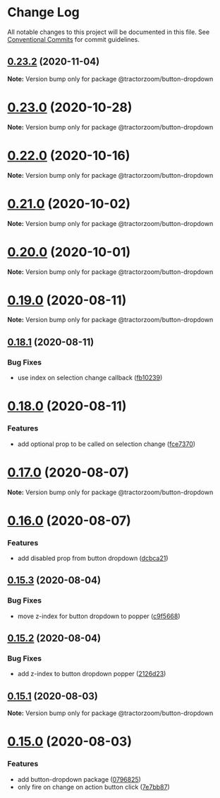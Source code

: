 # Change Log

All notable changes to this project will be documented in this file.
See [Conventional Commits](https://conventionalcommits.org) for commit guidelines.

## [0.23.2](https://github.com/TractorZoom/component-library/compare/v0.23.1...v0.23.2) (2020-11-04)

**Note:** Version bump only for package @tractorzoom/button-dropdown





# [0.23.0](https://github.com/TractorZoom/component-library/compare/v0.22.2...v0.23.0) (2020-10-28)

**Note:** Version bump only for package @tractorzoom/button-dropdown





# [0.22.0](https://github.com/TractorZoom/component-library/compare/v0.21.0...v0.22.0) (2020-10-16)

**Note:** Version bump only for package @tractorzoom/button-dropdown





# [0.21.0](https://github.com/TractorZoom/component-library/compare/v0.20.3...v0.21.0) (2020-10-02)

**Note:** Version bump only for package @tractorzoom/button-dropdown





# [0.20.0](https://github.com/TractorZoom/component-library/compare/v0.19.2...v0.20.0) (2020-10-01)

**Note:** Version bump only for package @tractorzoom/button-dropdown





# [0.19.0](https://github.com/TractorZoom/component-library/compare/v0.18.1...v0.19.0) (2020-08-11)

**Note:** Version bump only for package @tractorzoom/button-dropdown





## [0.18.1](https://github.com/TractorZoom/component-library/compare/v0.18.0...v0.18.1) (2020-08-11)


### Bug Fixes

* use index on selection change callback ([fb10239](https://github.com/TractorZoom/component-library/commit/fb10239d385c70238226129a2f2aaf69910366ac))





# [0.18.0](https://github.com/TractorZoom/component-library/compare/v0.17.0...v0.18.0) (2020-08-11)


### Features

* add optional prop to be called on selection change ([fce7370](https://github.com/TractorZoom/component-library/commit/fce7370fa95de3e1b8db88be012738ab4c16bdf8))





# [0.17.0](https://github.com/TractorZoom/component-library/compare/v0.16.0...v0.17.0) (2020-08-07)

**Note:** Version bump only for package @tractorzoom/button-dropdown





# [0.16.0](https://github.com/TractorZoom/component-library/compare/v0.15.3...v0.16.0) (2020-08-07)


### Features

* add disabled prop from button dropdown ([dcbca21](https://github.com/TractorZoom/component-library/commit/dcbca2162e1df023536c6c9145b7fbede814d4b6))





## [0.15.3](https://github.com/TractorZoom/component-library/compare/v0.15.2...v0.15.3) (2020-08-04)


### Bug Fixes

* move z-index for button dropdown to popper ([c9f5668](https://github.com/TractorZoom/component-library/commit/c9f56684965012f283c05f31b66d9a68529afd28))





## [0.15.2](https://github.com/TractorZoom/component-library/compare/v0.15.1...v0.15.2) (2020-08-04)


### Bug Fixes

* add z-index to button dropdown popper ([2126d23](https://github.com/TractorZoom/component-library/commit/2126d23dab66e1378b14292a0cef534510c4be60))





## [0.15.1](https://github.com/TractorZoom/component-library/compare/v0.15.0...v0.15.1) (2020-08-03)

**Note:** Version bump only for package @tractorzoom/button-dropdown





# [0.15.0](https://github.com/TractorZoom/component-library/compare/v0.14.1...v0.15.0) (2020-08-03)


### Features

* add button-dropdown package ([0796825](https://github.com/TractorZoom/component-library/commit/0796825c5bdabaddea256e5345b7e5c3748c0495))
* only fire on change on action button click ([7e7bb87](https://github.com/TractorZoom/component-library/commit/7e7bb87833583dd4468a20073c385b100d0106ad))
